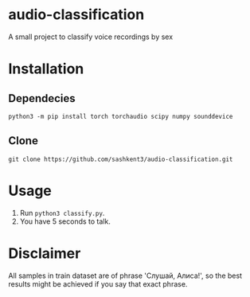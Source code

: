 # audio-classification
A small project to classify voice recordings by sex
# Installation
## Dependecies
`python3 -m pip install torch torchaudio scipy numpy sounddevice`
## Clone
`git clone https://github.com/sashkent3/audio-classification.git`
# Usage
1. Run `python3 classify.py`.
2. You have 5 seconds to talk.
# Disclaimer
All samples in train dataset are of phrase 'Слушай, Алиса!', so the best results might be achieved if you say that exact phrase.